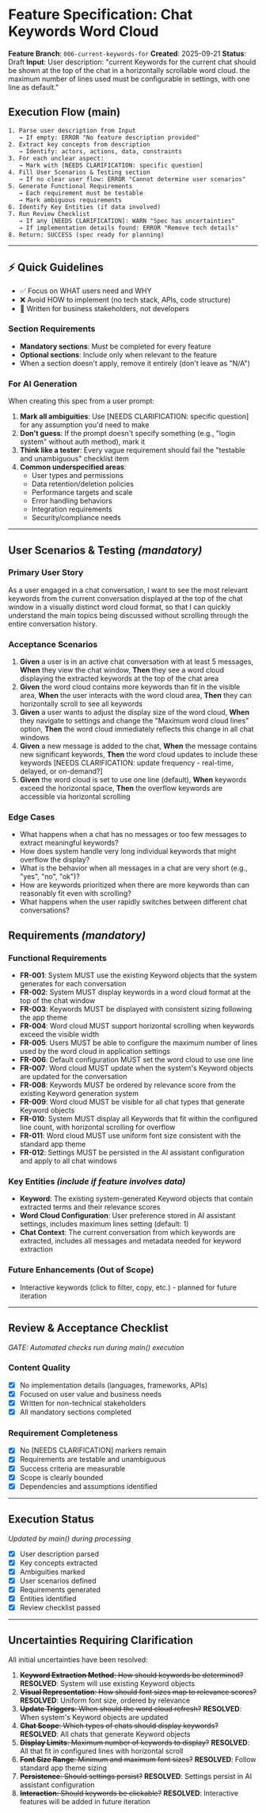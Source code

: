 # Feature Specification: Chat Keywords Word Cloud

**Feature Branch**: `006-current-keywords-for`
**Created**: 2025-09-21
**Status**: Draft
**Input**: User description: "current Keywords for the current chat should be shown at the top of the chat in a horizontally scrollable word cloud. the maximum number of lines used must be configurable in settings, with one line as default."

## Execution Flow (main)
```
1. Parse user description from Input
   → If empty: ERROR "No feature description provided"
2. Extract key concepts from description
   → Identify: actors, actions, data, constraints
3. For each unclear aspect:
   → Mark with [NEEDS CLARIFICATION: specific question]
4. Fill User Scenarios & Testing section
   → If no clear user flow: ERROR "Cannot determine user scenarios"
5. Generate Functional Requirements
   → Each requirement must be testable
   → Mark ambiguous requirements
6. Identify Key Entities (if data involved)
7. Run Review Checklist
   → If any [NEEDS CLARIFICATION]: WARN "Spec has uncertainties"
   → If implementation details found: ERROR "Remove tech details"
8. Return: SUCCESS (spec ready for planning)
```

---

## ⚡ Quick Guidelines
- ✅ Focus on WHAT users need and WHY
- ❌ Avoid HOW to implement (no tech stack, APIs, code structure)
- 👥 Written for business stakeholders, not developers

### Section Requirements
- **Mandatory sections**: Must be completed for every feature
- **Optional sections**: Include only when relevant to the feature
- When a section doesn't apply, remove it entirely (don't leave as "N/A")

### For AI Generation
When creating this spec from a user prompt:
1. **Mark all ambiguities**: Use [NEEDS CLARIFICATION: specific question] for any assumption you'd need to make
2. **Don't guess**: If the prompt doesn't specify something (e.g., "login system" without auth method), mark it
3. **Think like a tester**: Every vague requirement should fail the "testable and unambiguous" checklist item
4. **Common underspecified areas**:
   - User types and permissions
   - Data retention/deletion policies
   - Performance targets and scale
   - Error handling behaviors
   - Integration requirements
   - Security/compliance needs

---

## User Scenarios & Testing *(mandatory)*

### Primary User Story
As a user engaged in a chat conversation, I want to see the most relevant keywords from the current conversation displayed at the top of the chat window in a visually distinct word cloud format, so that I can quickly understand the main topics being discussed without scrolling through the entire conversation history.

### Acceptance Scenarios
1. **Given** a user is in an active chat conversation with at least 5 messages, **When** they view the chat window, **Then** they see a word cloud displaying the extracted keywords at the top of the chat area
2. **Given** the word cloud contains more keywords than fit in the visible area, **When** the user interacts with the word cloud area, **Then** they can horizontally scroll to see all keywords
3. **Given** a user wants to adjust the display size of the word cloud, **When** they navigate to settings and change the "Maximum word cloud lines" option, **Then** the word cloud immediately reflects this change in all chat windows
4. **Given** a new message is added to the chat, **When** the message contains new significant keywords, **Then** the word cloud updates to include these keywords [NEEDS CLARIFICATION: update frequency - real-time, delayed, or on-demand?]
5. **Given** the word cloud is set to use one line (default), **When** keywords exceed the horizontal space, **Then** the overflow keywords are accessible via horizontal scrolling

### Edge Cases
- What happens when a chat has no messages or too few messages to extract meaningful keywords?
- How does system handle very long individual keywords that might overflow the display?
- What is the behavior when all messages in a chat are very short (e.g., "yes", "no", "ok")?
- How are keywords prioritized when there are more keywords than can reasonably fit even with scrolling?
- What happens when the user rapidly switches between different chat conversations?

## Requirements *(mandatory)*

### Functional Requirements
- **FR-001**: System MUST use the existing Keyword objects that the system generates for each conversation
- **FR-002**: System MUST display keywords in a word cloud format at the top of the chat window
- **FR-003**: Keywords MUST be displayed with consistent sizing following the app theme
- **FR-004**: Word cloud MUST support horizontal scrolling when keywords exceed the visible width
- **FR-005**: Users MUST be able to configure the maximum number of lines used by the word cloud in application settings
- **FR-006**: Default configuration MUST set the word cloud to use one line
- **FR-007**: Word cloud MUST update when the system's Keyword objects are updated for the conversation
- **FR-008**: Keywords MUST be ordered by relevance score from the existing Keyword generation system
- **FR-009**: Word cloud MUST be visible for all chat types that generate Keyword objects
- **FR-010**: System MUST display all Keywords that fit within the configured line count, with horizontal scrolling for overflow
- **FR-011**: Word cloud MUST use uniform font size consistent with the standard app theme
- **FR-012**: Settings MUST be persisted in the AI assistant configuration and apply to all chat windows

### Key Entities *(include if feature involves data)*
- **Keyword**: The existing system-generated Keyword objects that contain extracted terms and their relevance scores
- **Word Cloud Configuration**: User preference stored in AI assistant settings, includes maximum lines setting (default: 1)
- **Chat Context**: The current conversation from which keywords are extracted, includes all messages and metadata needed for keyword extraction

### Future Enhancements (Out of Scope)
- Interactive keywords (click to filter, copy, etc.) - planned for future iteration

---

## Review & Acceptance Checklist
*GATE: Automated checks run during main() execution*

### Content Quality
- [x] No implementation details (languages, frameworks, APIs)
- [x] Focused on user value and business needs
- [x] Written for non-technical stakeholders
- [x] All mandatory sections completed

### Requirement Completeness
- [x] No [NEEDS CLARIFICATION] markers remain
- [x] Requirements are testable and unambiguous
- [x] Success criteria are measurable
- [x] Scope is clearly bounded
- [x] Dependencies and assumptions identified

---

## Execution Status
*Updated by main() during processing*

- [x] User description parsed
- [x] Key concepts extracted
- [x] Ambiguities marked
- [x] User scenarios defined
- [x] Requirements generated
- [x] Entities identified
- [x] Review checklist passed

---

## Uncertainties Requiring Clarification

All initial uncertainties have been resolved:

1. ~~**Keyword Extraction Method**: How should keywords be determined?~~ **RESOLVED**: System will use existing Keyword objects
2. ~~**Visual Representation**: How should font sizes map to relevance scores?~~ **RESOLVED**: Uniform font size, ordered by relevance
3. ~~**Update Triggers**: When should the word cloud refresh?~~ **RESOLVED**: When system's Keyword objects are updated
4. ~~**Chat Scope**: Which types of chats should display keywords?~~ **RESOLVED**: All chats that generate Keyword objects
5. ~~**Display Limits**: Maximum number of keywords to display?~~ **RESOLVED**: All that fit in configured lines with horizontal scroll
6. ~~**Font Size Range**: Minimum and maximum font sizes?~~ **RESOLVED**: Follow standard app theme sizing
7. ~~**Persistence**: Should settings persist?~~ **RESOLVED**: Settings persist in AI assistant configuration
8. ~~**Interaction**: Should keywords be clickable?~~ **RESOLVED**: Interactive features will be added in future iteration